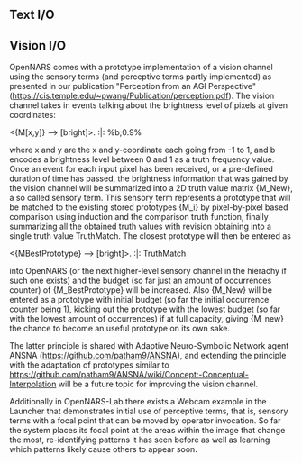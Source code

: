 ## Text I/O

## Vision I/O
OpenNARS comes with a prototype implementation of a vision channel using the sensory terms (and perceptive terms partly implemented) as presented in our publication "Perception from an AGI Perspective" (https://cis.temple.edu/~pwang/Publication/perception.pdf).
The vision channel takes in events talking about the brightness level of pixels at given coordinates:

<{M[x,y]}  --> [bright]>. :|: %b;0.9%

where x and y are the x and y-coordinate each going from -1 to 1, and b encodes a brightness level between 0 and 1 as a truth frequency value.
Once an event for each input pixel has been received, or a pre-defined duration of time has passed, the brightness information that was gained by the vision channel will be summarized into a 2D truth value matrix {M_New}, a so called sensory term. This sensory term represents a prototype that will be matched to the existing stored prototypes {M_i} by pixel-by-pixel based comparison using induction and the comparison truth function, finally summarizing all the obtained truth values with revision obtaining into a single truth value TruthMatch. The closest prototype will then be entered as

<{MBestPrototype} --> [bright]>. :|: TruthMatch 

into OpenNARS (or the next higher-level sensory channel in the hierachy if such one exists) and the budget (so far just an amount of occurrences counter) of {M_BestPrototype} will be increased.
Also {M_New} will be entered as a prototype with initial budget (so far the initial occurrence counter being 1), kicking out the prototype with the lowest budget (so far with the lowest amount of occurrences) if at full capacity, giving {M_new} the chance to become an useful prototype on its own sake. 

The latter principle is shared with Adaptive Neuro-Symbolic Network agent ANSNA (https://github.com/patham9/ANSNA), and extending the principle with the adaptation of prototypes similar to https://github.com/patham9/ANSNA/wiki/Concept:-Conceptual-Interpolation will be a future topic for improving the vision channel.

Additionally in OpenNARS-Lab there exists a Webcam example in the Launcher that demonstrates initial use of perceptive terms, that is, sensory terms with a focal point that can be moved by operator invocation. So far the system places its focal point at the areas within the image that change the most, re-identifying patterns it has seen before as well as learning which patterns likely cause others to appear soon.

